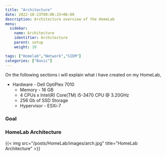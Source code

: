```yaml
---
title: "Architecture"
date: 2022-10-23T08:06:25+06:00
description: Architecture overview of the HomeLab
menu:
  sidebar:
    name: Architecture 
    identifier: Architecture
    parent: setup
    weight: 10

tags: ["Homelab","Network","SIEM"]
categories: ["Basic"]
---
```


On the following sections i will explain what i have created on my HomeLab,

- Hardware - Dell OptiPlex 7010
  - Memory - 16 GB
  - 4 CPUs x Intel(R) Core(TM) i5-3470 CPU @ 3.20GHz
  - 256 Gb of SSD Storage
  - Hypervisor - ESXi-7

### Goal


### HomeLab Architecture


{{< img src="/posts/HomeLab/images/arch.jpg" title="HomeLab Architecture" >}}